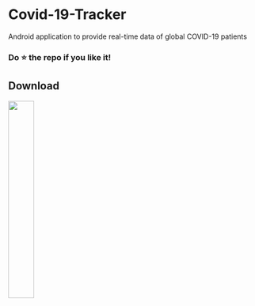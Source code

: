 # Covid-19-Tracker
   Android application to provide real-time data of global COVID-19 patients

### Do :star: the repo if you like it!

## Download
   <a href="https://github.com/Mehatab/covid-19/releases/download/v1.6.2/app-release.apk"><img src="https://user-images.githubusercontent.com/81458873/114413763-e6561680-9bcb-11eb-9d41-64c9d1414c90.png" width="32%" /></a>
